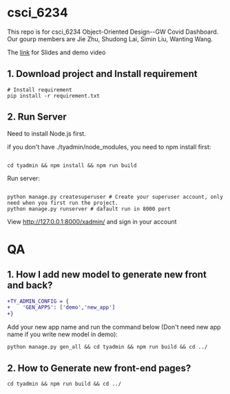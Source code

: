 # csci_6234
This repo is for csci_6234 Object-Oriented Design--GW Covid Dashboard. Our gourp members are Jie Zhu, Shudong Lai, Simin Liu, Wanting Wang.

The [link](https://drive.google.com/drive/folders/1fQqzTDEGATH0uMpA9TuOiRXBjytF01dU?usp=drive_link) for Slides and demo video

## 1. Download project and Install requirement
```
# Install requirement
pip install -r requirement.txt
```

## 2. Run Server
Need to install Node.js first.

if you don't have ./tyadmin/node_modules, you need to npm install first:
```

cd tyadmin && npm install && npm run build
```

Run server:
```

python manage.py createsuperuser # Create your superuser account, only need when you first run the project.
python manage.py runserver # dafault run in 8000 port
```

View http://127.0.0.1:8000/xadmin/ and sign in your account

# QA
## 1. How I add new model to generate new front and back?
```diff
+TY_ADMIN_CONFIG = {
+    'GEN_APPS': ['demo','new_app']
+}
```
Add your new app name and run the command below (Don't need new app name if you write new model in demo):
```
python manage.py gen_all && cd tyadmin && npm run build && cd ../
```
## 2. How to Generate new front-end pages?

```
cd tyadmin && npm run build && cd ../
```
